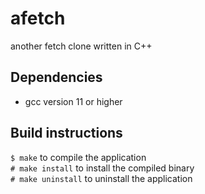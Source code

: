 # afetch

another fetch clone written in C++

## Dependencies

- gcc version 11 or higher

## Build instructions

`$ make`		to compile the application <br>
`# make install`	to install the compiled binary <br>
`# make uninstall`	to uninstall the application <br>

